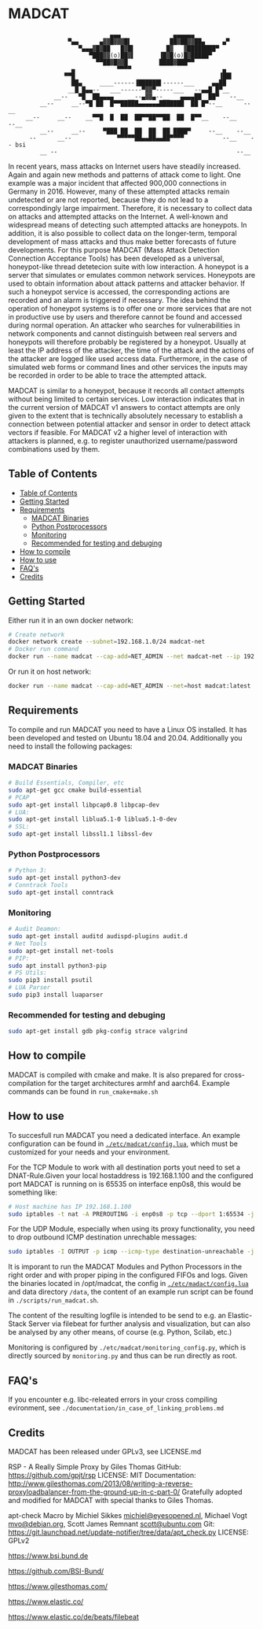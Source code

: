 # MADCAT
```
                             ▄▄▄               ▄▄▄▄▄▄
                 ▀▄▄      ▄▓▓█▓▓▓█▌           ██▓██▓▓██▄     ▄▀
                    ▀▄▄▄▓█▓██   █▓█▌         █▓   ▓████████▀
                       ▀███▓▓(o)██▓▌       ▐█▓█(o)█▓█████▀
                         ▀▀██▓█▓▓█         ████▓███▀▀
                  ▄            ▀▀▀▀                          ▄
                ▀▀█                                         ▐██▌
                  ██▄     ____------▐██████▌------___     ▄▄██
                 __█ █▄▄--   ___------▀▓▓▀-----___   --▄▄█ █▀__
             __--   ▀█  ██▄▄▄▄    __--▄▓▓▄--__   ▄▄▄▄██  ██▀   --__
         __--     __--▀█ ██  █▀▀█████▄▄▄▄▄▄███████  ██ █▀--__      --__
     __--     __--    __▀▀█  █  ██  ██▀▀██▀▀██  ██  █▀▀__    --__      --__
         __--     __--     ▀███ ██  ██  ██  ██ ████▀     --__    --__
      --      __--             ▀▀▀▀▀██▄▄██▄▄██▀▀▀▀           --__    -- bsi
         __ --                                                   --__
```
In recent years, mass attacks on Internet users have steadily increased.
Again and again new methods and patterns of attack come to light.
One example was a major incident that affected 900,000 connections in Germany in 2016.
However, many of these attempted attacks remain undetected or are not reported, because they do not lead to a correspondingly large impairment.
Therefore, it is necessary to collect data on attacks and attempted attacks on the Internet.
A well-known and widespread means of detecting such attempted attacks are honeypots.
In addition, it is also possible to collect data on the longer-term, temporal development of mass attacks and thus make better forecasts of future developments.
For this purpose MADCAT (Mass Attack Detection Connection Acceptance Tools) has been developed as a universal, honeypot-like thread detetecion suite with low interaction.
A honeypot is a server that simulates or emulates common network services.
Honeypots are used to obtain information about attack patterns and attacker behavior.
If such a honeypot service is accessed, the corresponding actions are recorded and an alarm is triggered if necessary.
The idea behind the operation of honeypot systems is to offer one or more services that are not in productive use by users and therefore cannot be found and accessed during normal operation.
An attacker who searches for vulnerabilities in network components and cannot distinguish between real servers and honeypots will therefore probably be registered by a honeypot.
Usually at least the IP address of the attacker, the time of the attack and the actions of the attacker are logged like used access data.
Furthermore, in the case of simulated web forms or command lines and other services the inputs may be recorded in order to be able to trace the attempted attack.

MADCAT is similar to a honeypot, because it records all contact attempts without being limited to certain services.
Low interaction indicates that in the current version of MADCAT v1 answers to contact attempts are only given to the extent that is technically absolutely necessary to establish a connection between potential attacker and sensor in order to detect attack vectors if feasible.
For MADCAT v2 a higher level of interaction with attackers is planned, e.g. to register unauthorized username/password combinations used by them.

## Table of Contents

* [Table of Contents](#table-of-contents)
* [Getting Started](#getting-started)
* [Requirements](#requirements)
  + [MADCAT Binaries](#madcat-binaries)
  + [Python Postprocessors](#python-postprocessors)
  + [Monitoring](#monitoring)
  + [Recommended for testing and debuging](#recommended-for-testing-and-debuging)
* [How to compile](#how-to-compile)
* [How to use](#how-to-use)
* [FAQ's](#faq-s)
* [Credits](#credits)

## Getting Started

Either run it in an own docker network:

```sh
# Create network
docker network create --subnet=192.168.1.0/24 madcat-net
# Docker run command
docker run --name madcat --cap-add=NET_ADMIN --net madcat-net --ip 192.168.1.99 madcat:latest
```

Or run it on host network:

```sh
docker run --name madcat --cap-add=NET_ADMIN --net=host madcat:latest
```

## Requirements

To compile and run MADCAT you need to have a Linux OS installed. It has been developed and tested on Ubuntu 18.04 and 20.04. Additionally you need to install the following packages:

### MADCAT Binaries

```sh
# Build Essentials, Compiler, etc
sudo apt-get gcc cmake build-essential
# PCAP
sudo apt-get install libpcap0.8 libpcap-dev
# LUA:
sudo apt-get install liblua5.1-0 liblua5.1-0-dev
# SSL:
sudo apt-get install libssl1.1 libssl-dev
```

### Python Postprocessors

```sh
# Python 3:
sudo apt-get install python3-dev
# Conntrack Tools
sudo apt-get install conntrack
```

### Monitoring

```sh
# Audit Deamon:
sudo apt-get install auditd audispd-plugins audit.d
# Net Tools
sudo apt-get install net-tools
# PIP:
sudo apt install python3-pip
# PS Utils:
sudo pip3 install psutil
# LUA Parser
sudo pip3 install luaparser
```

### Recommended for testing and debuging

```sh
sudo apt-get install gdb pkg-config strace valgrind
```

## How to compile

MADCAT is compiled with cmake and make. It is also prepared for cross-compilation for the target architectures armhf and aarch64.
Example commands can be found in `run_cmake+make.sh`

## How to use

To succesfull run MADCAT you need a dedicated interface. An example configuration can be found in [`./etc/madcat/config.lua`](./etc/madcat/config.lua), which must be customized for your needs and your environment.

For the TCP Module to work with all destination ports yout need to set a DNAT-Rule.Given your local hostaddress is 192.168.1.100 and
the configured port MADCAT is running on is 65535 on interface enp0s8, this would be something like:

```sh
# Host machine has IP 192.168.1.100
sudo iptables -t nat -A PREROUTING -i enp0s8 -p tcp --dport 1:65534 -j DNAT --to 192.168.1.100:65535
```

For the UDP Module, especially when using its proxy functionality, you need to drop outbound ICMP destination unrechable messages:

```sh
sudo iptables -I OUTPUT -p icmp --icmp-type destination-unreachable -j DROP
```

It is imporant to run the MADCAT Modules and Python Processors in the right order and with proper piping in the configured FIFOs and logs.
Given the binaries located in /opt/madcat, the config in [`./etc/madact/config.lua`](./etc/madact/config.lua) and data directory `/data`, the content of an example
run script can be found in `./scripts/run_madcat.sh`.


The content of the resulting logfile is intended to be send to e.g. an Elastic-Stack Server via filebeat for further analysis and visualization,
but can also be analysed by any other means, of course (e.g. Python, Scilab, etc.)

Monitoring is configured by `./etc/madcat/monitoring_config.py`, which is directly sourced by `monitoring.py` and thus can be run directly as root.

## FAQ's

If you encounter e.g. libc-releated errors in your cross compiling evironment, see `./documentation/in_case_of_linking_problems.md`

## Credits

MADCAT has been released under GPLv3, see LICENSE.md

RSP - A Really Simple Proxy by Giles Thomas
GitHub: https://github.com/gpjt/rsp
LICENSE: MIT
Documentation: http://www.gilesthomas.com/2013/08/writing-a-reverse-proxyloadbalancer-from-the-ground-up-in-c-part-0/
Gratefully adopted and modified for MADCAT with special thanks to Giles Thomas.

apt-check Macro by Michiel Sikkes <michiel@eyesopened.nl>, Michael Vogt <mvo@debian.org>, Scott James Remnant <scott@ubuntu.com>
Git: https://git.launchpad.net/update-notifier/tree/data/apt_check.py
LICENSE: GPLv2

https://www.bsi.bund.de

https://github.com/BSI-Bund/

https://www.gilesthomas.com/

https://www.elastic.co/

https://www.elastic.co/de/beats/filebeat

